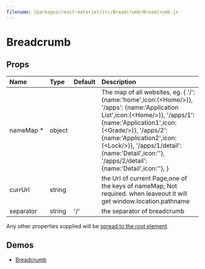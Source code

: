 ```yaml
---
filename: /packages/react-material/src/Breadcrumb/Breadcrumb.js
---
```


<!--- This documentation is automatically generated, do not try to edit it. -->

# Breadcrumb



## Props

| Name | Type | Default | Description |
|:-----|:-----|:--------|:------------|
| <span class="prop-name required">nameMap *</span> | <span class="prop-type">object |  | The map of all websites, eg. {       '/': {name:'home',icon:(&lt;Home/>)},       '/apps': {name:'Application List',icon:(&lt;Home/>)},       '/apps/1': {name:'Application1',icon:(&lt;Grade/>)},       '/apps/2': {name:'Application2',icon:(&lt;Lock/>)},       '/apps/1/detail': {name:'Detail',icon:''},       '/apps/2/detail': {name:'Detail',icon:''},     } |
| <span class="prop-name">currUrl</span> | <span class="prop-type">string |  | the Url of current Page,one of the keys of nameMap; Not required. when leaveout it will get window.location.pathname |
| <span class="prop-name">separator</span> | <span class="prop-type">string | <span class="prop-default">'/'</span> | the separator of breadcrumb |

Any other properties supplied will be [spread to the root element](/guides/api#spread).

## Demos

- [Breadcrumb](/demos/breadcrumb)

